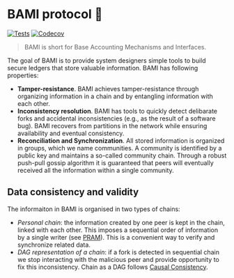 # BAMI protocol 🍜 

[![Tests](https://github.com/grimadas/python-project/workflows/Tests/badge.svg)](https://github.com/grimadas/python-project/actions?workflow=Tests)
[![Codecov](https://codecov.io/gh/grimadas/python-project/branch/master/graph/badge.svg)](https://codecov.io/gh/grimadas/python-project)

 >  BAMI is short for Base Accounting Mechanisms and Interfaces. 

The goal of BAMI is to provide system designers simple tools to build secure ledgers that store valuable information. BAMI has following properties:
* **Tamper-resistance**. BAMI achieves tamper-resistance through organizing information in a chain and by entangling information with each other.
* **Inconsistency resolution**. BAMI has tools to quickly detect delibarate forks and accidental inconsistencies (e.g., as the result of a software bug). BAMI recovers from partitions in the network while ensuring availability and eventual consistency.
* **Reconciliation and Synchronization**. All stored information is organized in groups, which we name communities. A community is identified by a public key and maintains a so-called community chain. Through a robust push-pull gossip algorithm it is guaranteed that peers will eventually received all the information within a single community.


## Data consistency and validity 


The informaiton in BAMI is organised in two types of chains:
 - *Personal chain*: the information created by one peer is kept in the chain, linked with each other. This imposes a sequential order of information by a single writer (see [PRAM](https://jepsen.io/consistency/models/pram)). This is a convenient way to verify and synchronize related data.
 - *DAG representation of a chain*: if a fork is detected in sequential chain we stop interacting with the malicious peer and provide opportunity to fix this inconsistency. Chain as a DAG follows [Causal Consistency](https://jepsen.io/consistency/models/causal).
 
